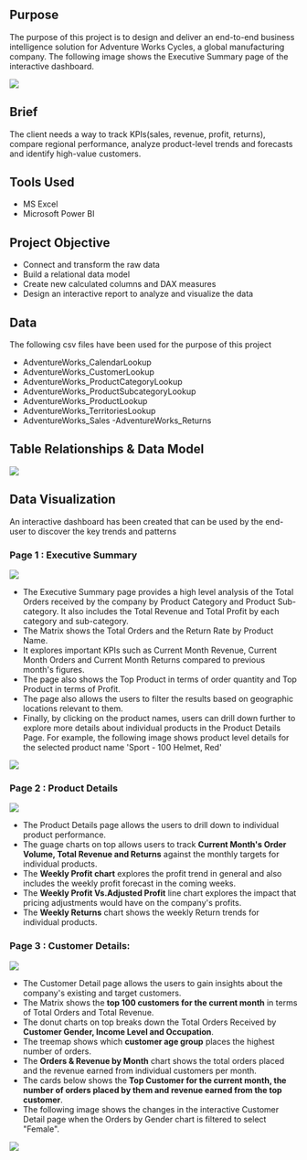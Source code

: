 
## Purpose 

The purpose of this project is to design and deliver an end-to-end business intelligence solution for Adventure Works Cycles, a global manufacturing company. The following image shows the Executive Summary page of the interactive dashboard.

![](images/exec_summary.png)

## Brief 

The client needs a way to track KPIs(sales, revenue, profit, returns), compare regional performance, analyze product-level trends and forecasts and identify high-value customers.

## Tools Used

- MS Excel
- Microsoft Power BI

## Project Objective 

- Connect and transform the raw data
- Build a relational data model
- Create new calculated columns and DAX measures
- Design an interactive report to analyze and visualize the data

## Data 

The following csv files have been used for the purpose of this project

- AdventureWorks_CalendarLookup
- AdventureWorks_CustomerLookup
- AdventureWorks_ProductCategoryLookup
- AdventureWorks_ProductSubcategoryLookup
- AdventureWorks_ProductLookup
- AdventureWorks_TerritoriesLookup
- AdventureWorks_Sales
-AdventureWorks_Returns

## Table Relationships & Data Model

![](images/relationship_view.png)

## Data Visualization

An interactive dashboard has been created that can be used by the end-user to discover the key trends and patterns

### Page 1 : Executive Summary

![](images/accessories_filter_example.png)

- The Executive Summary page provides a high level analysis of the Total Orders received by the company by Product Category and Product Sub-category. It also includes the Total Revenue and Total Profit by each category and sub-category.
- The Matrix shows the Total Orders and the Return Rate by Product Name.
- It explores important KPIs such as Current Month Revenue, Current Month Orders and Current Month Returns compared to previous month's figures.
- The page also shows the Top Product in terms of order quantity and Top Product in terms of Profit.
- The page also allows the users to filter the results based on geographic locations relevant to them.
- Finally, by clicking on the product names, users can drill down further to explore more details about individual products in the Product Details Page. For example, the following image shows product level details for the selected product name 'Sport - 100 Helmet, Red'

![](images/drillthrough_example.png)

### Page 2 : Product Details 

![](images/product_detail.png)

- The Product Details page allows the users to drill down to individual product performance.
- The guage charts on top allows users to track **Current Month's Order Volume, Total Revenue and Returns** against the monthly targets for individual products.
- The **Weekly Profit chart** explores the profit trend in general and also includes the weekly profit forecast in the coming weeks.
- The **Weekly Profit Vs.Adjusted Profit** line chart explores the impact that pricing adjustments would have on the company's profits.
- The **Weekly Returns** chart shows the weekly Return trends for individual products.

### Page 3 : Customer Details:

![](images/customer_detail.png)

- The Customer Detail page allows the users to gain insights about the company's existing and target customers.
- The Matrix shows the **top 100 customers for the current month** in terms of Total Orders and Total Revenue.
- The donut charts on top breaks down the Total Orders Received by **Customer Gender, Income Level and Occupation**.
- The treemap shows which **customer age group** places the highest number of orders.
- The **Orders & Revenue by Month** chart shows the total orders placed and the revenue earned from individual customers per month.
- The cards below shows the **Top Customer for the current month, the number of orders placed by them and revenue earned from the top customer**.
- The following image shows the changes in the interactive Customer Detail page when the Orders by Gender chart is filtered to select "Female".

![](images/gender_filter_example.png)
 




